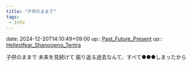 ```yaml
---
title: "子供のままで"
tags:
 - Info
---
```


date: 2024-12-20T14:10:49+09:00
up:: [Past_Future_Present](Bar/Novel/Topics/Past_Future_Present.md)
up:: [Hellestfear_Shanoowno_Tentra](Bar/Novel/Nacaria/Hellestfear_Shanoowno_Tentra.md)

子供のままで
未来を見続けて
振り返る過去なんて、すべて●●●しまったから